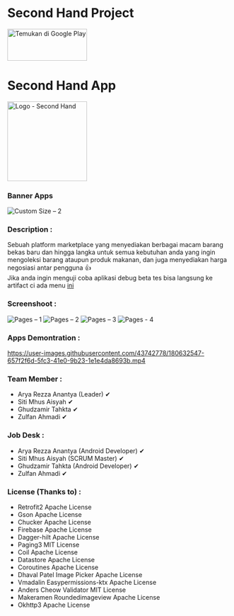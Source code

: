 # Second Hand Project
<a href='https://play.google.com/store/apps/details?id=id.co.binar.secondhand&pcampaignid=pcampaignidMKT-Other-global-all-co-prtnr-py-PartBadge-Mar2515-1'>
  <img alt='Temukan di Google Play' width="180" height="72" src='https://play.google.com/intl/id/badges/static/images/badges/id_badge_web_generic.png'/>
</a>

# Second Hand App
<img alt='Logo - Second Hand' width="180" height="180" src='https://user-images.githubusercontent.com/43742778/179236694-b1007e5b-2405-4038-b3c2-8cad56d3535b.png'/>

### Banner Apps
![Custom Size – 2](https://user-images.githubusercontent.com/43742778/180656934-39910bd4-51c3-4d56-a215-eb787bc9cdda.png)

### Description :
Sebuah platform marketplace yang menyediakan berbagai macam barang bekas baru dan hingga langka untuk semua kebutuhan anda yang ingin mengoleksi barang ataupun produk makanan, dan juga menyediakan harga negosiasi antar pengguna 👍 <br>
Jika anda ingin menguji coba aplikasi debug beta tes bisa langsung ke artifact ci ada menu <a href='https://github.com/rrfadilah/FinalProject-G5/actions'>ini</a> 

### Screenshoot :
![Pages – 1](https://user-images.githubusercontent.com/43742778/180657696-8ba9aa0e-f98f-48ca-b6f3-7789f1906a7e.png)
![Pages – 2](https://user-images.githubusercontent.com/43742778/180657697-26eccce1-9cd3-42bc-8702-d69cd41930e2.png)
![Pages – 3](https://user-images.githubusercontent.com/43742778/180657689-38813b2f-eea7-41a0-9815-954ebf591b6f.png)
![Pages - 4](https://user-images.githubusercontent.com/43742778/180657701-1075b698-3a40-4e1f-b9db-94dde1fdec3a.png)

### Apps Demontration :
https://user-images.githubusercontent.com/43742778/180632547-657f2f6d-5fc3-41e0-9b23-1e1e4da8693b.mp4

### Team Member :
- Arya Rezza Anantya (Leader) ✔
- Siti Mhus Aisyah ✔
- Ghudzamir Tahkta ✔
- Zulfan Ahmadi ✔

### Job Desk :
- Arya Rezza Anantya (Android Developer) ✔
- Siti Mhus Aisyah (SCRUM Master) ✔
- Ghudzamir Tahkta (Android Developer) ✔
- Zulfan Ahmadi ✔

### License (Thanks to) :
- Retrofit2 Apache License
- Gson Apache License
- Chucker Apache License
- Firebase Apache License
- Dagger-hilt Apache License
- Paging3 MIT License
- Coil Apache License
- Datastore Apache License
- Coroutines Apache License
- Dhaval Patel Image Picker Apache License
- Vmadalin Easypermissions-ktx Apache License
- Anders Cheow Validator MIT License
- Makeramen Roundedimageview Apache License
- Okhttp3 Apache License
